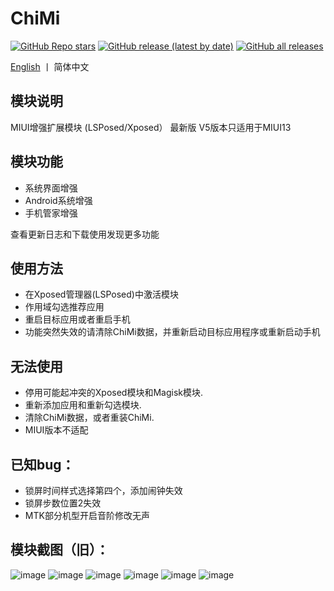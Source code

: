 # ChiMi
[![GitHub Repo stars](https://img.shields.io/github/stars/yonghen/chimi-)](https://github.com/yonghen/chimi-)
[![GitHub release (latest by date)](https://img.shields.io/github/v/release/yonghen/chimi-?label=version)](https://github.com/yonghen/chimi-/releases)
[![GitHub all releases](https://img.shields.io/github/downloads/yonghen/chimi-/total)](https://github.com/yonghen/chimi-/releases)

[English](https://github.com/yonghen/chimi-/blob/master/README_EN.md)  丨 简体中文</b>

## 模块说明 

MIUI增强扩展模块 (LSPosed/Xposed）
最新版 V5版本只适用于MIUI13

## 模块功能
- 系统界面增强
- Android系统增强
- 手机管家增强

查看更新日志和下载使用发现更多功能


## 使用方法
- 在Xposed管理器(LSPosed)中激活模块
- 作用域勾选推荐应用
- 重启目标应用或者重启手机
- 功能突然失效的请清除ChiMi数据，并重新启动目标应用程序或重新启动手机


## 无法使用
- 停用可能起冲突的Xposed模块和Magisk模块.
- 重新添加应用和重新勾选模块.
- 清除ChiMi数据，或者重装ChiMi.
- MIUI版本不适配

## 已知bug：
- 锁屏时间样式选择第四个，添加闹钟失效
- 锁屏步数位置2失效
- MTK部分机型开启音阶修改无声

## 模块截图（旧）：
![image](https://github.com/yonghen/chimi-/raw/master/img/1.jpg)
![image](https://github.com/yonghen/chimi-/raw/master/img/2.jpg)
![image](https://github.com/yonghen/chimi-/raw/master/img/3.jpg)
![image](https://github.com/yonghen/chimi-/raw/master/img/4.jpg)
![image](https://github.com/yonghen/chimi-/raw/master/img/5.jpg)
![image](https://github.com/yonghen/chimi-/raw/master/img/6.jpg)
